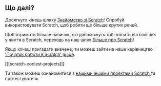 ## Що далі?

Досягнуто кінець шляху [Знайомство зі Scratch](https://projects.raspberrypi.org/en/pathways/scratch-intro)! Спробуй використовувати Scratch, щоб робити ще більше крутих речей.

Щоб отримати більше навичок, які допоможуть тобі втілити всі свої ідеї у життя в Scratch, переходь на наш шлях [Більше про Scratch](https://projects.raspberrypi.org/en/pathways/more-scratch)!

Якщо хочеш пригадати вивчене, ти можеш зайти на наше керівництво ['Початок роботи в Scratch' guide](https://projects.raspberrypi.org/en/projects/getting-started-scratch).

[[[scratch-coolest-projects]]]

Ти також можеш ознайомитися з [нашими іншими проєктами Scratch ](https://projects.raspberrypi.org/en/projects?software%5B%5D=scratch&curriculum%5B%5D=%201) та протестувати їх.